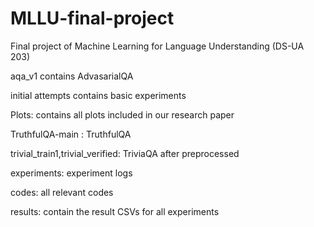 # MLLU-final-project
Final project of Machine Learning for Language Understanding (DS-UA 203)

aqa_v1 contains AdvasarialQA

initial attempts contains basic experiments

Plots: contains all plots included in our research paper

TruthfulQA-main : TruthfulQA

trivial_train1,trivial_verified: TriviaQA after preprocessed

experiments: experiment logs

codes: all relevant codes

results: contain the result CSVs for all experiments

